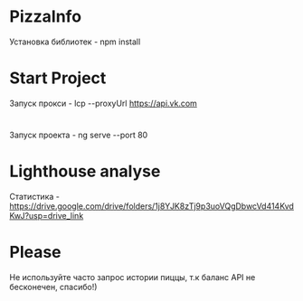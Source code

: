 # PizzaInfo
Установка библиотек - npm install
# Start Project
Запуск прокси -  lcp --proxyUrl https://api.vk.com
#
Запуск проекта -  ng serve --port 80
# Lighthouse analyse
Статистика - https://drive.google.com/drive/folders/1j8YJK8zTj9p3uoVQgDbwcVd414KvdKwJ?usp=drive_link
# Please
Не используйте часто запрос истории пиццы, т.к баланс API не бесконечен, спасибо!)
